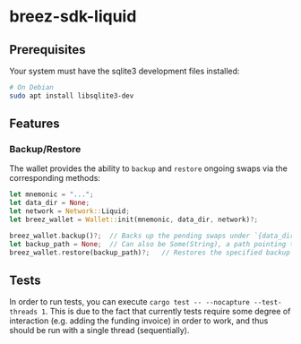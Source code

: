 # breez-sdk-liquid

## Prerequisites

Your system must have the sqlite3 development files installed:

```bash
# On Debian
sudo apt install libsqlite3-dev
```
## Features

### Backup/Restore
The wallet provides the ability to `backup` and `restore` ongoing swaps via the corresponding methods:
```rust
let mnemonic = "...";
let data_dir = None;
let network = Network::Liquid;
let breez_wallet = Wallet::init(mnemonic, data_dir, network)?;

breez_wallet.backup()?;  // Backs up the pending swaps under `{data_dir}/backup{-testnet}.sql`. Overwrites previous versions.
let backup_path = None;  // Can also be Some(String), a path pointing to the database. Default is `{data_dir}/backup{-testnet}.sql`
breez_wallet.restore(backup_path)?;   // Restores the specified backup
```

## Tests
In order to run tests, you can execute `cargo test -- --nocapture --test-threads 1`. This is due to the fact that currently tests require some degree of interaction (e.g. adding the funding invoice) in order to work, and thus should be run with a single thread (sequentially).
